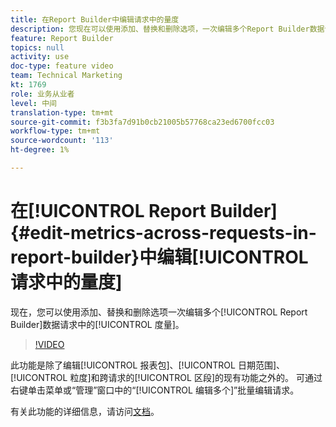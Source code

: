```yaml
---
title: 在Report Builder中编辑请求中的量度
description: 您现在可以使用添加、替换和删除选项，一次编辑多个Report Builder数据请求中的量度。
feature: Report Builder
topics: null
activity: use
doc-type: feature video
team: Technical Marketing
kt: 1769
role: 业务从业者
level: 中间
translation-type: tm+mt
source-git-commit: f3b3fa7d91b0cb21005b57768ca23ed6700fcc03
workflow-type: tm+mt
source-wordcount: '113'
ht-degree: 1%

---
```



# 在[!UICONTROL Report Builder] {#edit-metrics-across-requests-in-report-builder}中编辑[!UICONTROL 请求中的量度]

现在，您可以使用添加、替换和删除选项一次编辑多个[!UICONTROL Report Builder]数据请求中的[!UICONTROL 度量]。

>[!VIDEO](https://video.tv.adobe.com/v/23547/?quality=12)

此功能是除了编辑[!UICONTROL 报表包]、[!UICONTROL 日期范围]、[!UICONTROL 粒度]和跨请求的[!UICONTROL 区段]的现有功能之外的。 可通过右键单击菜单或“管理”窗口中的“[!UICONTROL 编辑多个]”批量编辑请求。

有关此功能的详细信息，请访问[文档](https://marketing.adobe.com/resources/help/en_US/arb/edit_multiple_metrics.html)。
